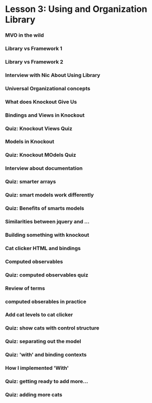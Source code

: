 # Lesson 3: Using and Organization Library

### MVO in the wild
### Library vs Framework 1
### Library vs Framework 2
### Interview with Nic About Using Library
### Universal Organizational concepts
### What does Knockout Give Us
### Bindings and Views in Knockout
### Quiz: Knockout Views Quiz
### Models in Knockout
### Quiz: Knockout MOdels Quiz
### Interview about documentation
### Quiz: smarter arrays
### Quiz: smart models work differently
### Quiz: Benefits of smarts models
### Similarities between jquery and ...
### Building something with knockout
### Cat clicker HTML and bindings
### Computed observables
### Quiz: computed observables quiz
### Review of terms
### computed obserables in practice
### Add cat levels to cat clicker
### Quiz: show cats with control structure
### Quiz: separating out the model
### Quiz: 'with' and binding contexts
### How I implemented 'With'
### Quiz: getting ready to add more...
### Quiz: adding more cats
